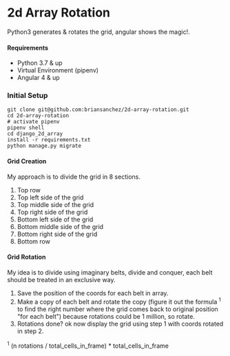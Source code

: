 
# 2d Array Rotation
  Python3 generates & rotates the grid, angular shows the magic!.

#### Requirements
- Python 3.7 & up
- Virtual Environment (pipenv)
- Angular 4 & up

### Initial Setup
```
git clone git@github.com:briansanchez/2d-array-rotation.git
cd 2d-array-rotation
# activate pipenv
pipenv shell
cd django_2d_array
install -r requirements.txt
python manage.py migrate
```

#### Grid Creation
My approach is to divide the grid in 8 sections.

1. Top row
2. Top left side of the grid
3. Top middle side of the grid
4. Top right side of the grid
5. Bottom left side of the grid
6. Bottom middle side of the grid
7. Bottom right side of the grid
8. Bottom row

#### Grid Rotation
My idea is to divide using imaginary belts, divide and conquer, each belt should be treated in an exclusive way.

1. Save the position of the coords for each belt in array.
2. Make a copy of each belt and rotate the copy (figure it out the formula <sup>1</sup> to find the right number where the grid comes back to original position "for each belt") because rotations could be 1 million, so rotate.
3. Rotations done? ok now display the grid using step 1 with coords rotated in step 2.

<sup>1</sup> (n rotations / total_cells_in_frame) * total_cells_in_frame

